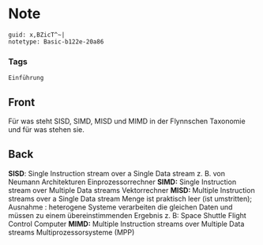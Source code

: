 # Note
```
guid: x,BZicT^~|
notetype: Basic-b122e-20a86
```

### Tags
```
Einführung
```

## Front
Für was steht SISD, SIMD, MISD und MIMD in der Flynnschen Taxonomie und für was stehen sie.

## Back
<b>SISD</b>: Single Instruction stream over a Single Data stream z. B. von Neumann Architekturen Einprozessorrechner
<b>SIMD:</b> Single Instruction stream over Multiple Data streams
Vektorrechner
<b>MISD: </b>Multiple Instruction streams over a Single Data stream
Menge ist praktisch leer (ist umstritten); Ausnahme : heterogene Systeme verarbeiten die gleichen Daten und müssen zu einem übereinstimmenden Ergebnis z. B: Space Shuttle Flight Control Computer
<b>MIMD:</b> Multiple Instruction streams over Multiple Data streams
Multiprozessorsysteme (MPP)
